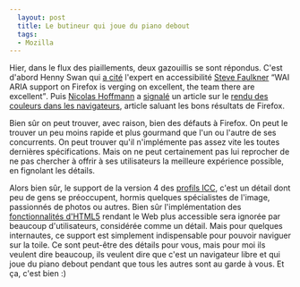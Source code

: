 ```yaml
---
  layout: post
  title: Le butineur qui joue du piano debout
  tags:
  - Mozilla
---
```


Hier, dans le flux des piaillements, deux gazouillis se sont répondus. C'est d'abord Henny Swan qui [a cité][tweet1] l'expert en accessibilité [Steve Faulkner][faulkner] <q cite="http://twitter.com/#!/iheni/status/144378330957873152">WAI ARIA support on Firefox is verging on excellent, the team there are excellent</q>. Puis [Nicolas Hoffmann][hoffmann] a [signalé][tweet2] un article sur le [rendu des couleurs dans les navigateurs][couleurs], article saluant les bons résultats de Firefox.

Bien sûr on peut trouver, avec raison, bien des défauts à Firefox. On peut le trouver un peu moins rapide et plus gourmand que l'un ou l'autre de ses concurrents. On peut trouver qu'il n'implémente pas assez vite les toutes dernières spécifications. Mais on ne peut certainement pas lui reprocher de ne pas chercher à offrir à ses utilisateurs la meilleure expérience possible, en fignolant les détails.

Alors bien sûr, le support de la version 4 des [profils ICC][icc], c'est un détail dont peu de gens se préoccupent, hormis quelques spécialistes de l'image, passionnés de photos ou autres. Bien sûr l'implémentation des [fonctionnalités d'HTML5][html5] rendant le Web plus accessible sera ignorée par beaucoup d'utilisateurs, considérée comme un détail. Mais pour quelques internautes, ce support est simplement indispensable pour pouvoir naviguer sur la toile. Ce sont peut-être des détails pour vous, mais pour moi ils veulent dire beaucoup, ils veulent dire que c'est un navigateur libre et qui joue du piano debout pendant que tous les autres sont au garde à vous. Et ça, c'est bien :)

[tweet1]: http://twitter.com/#!/iheni/status/144378330957873152
[tweet2]: http://twitter.com/#!/Nico3333fr/status/144405259723358208
[Faulkner]: http://www.paciellogroup.com/blog/author/admin/
[hoffmann]: http://www.nicolas-hoffmann.net/source/
[couleurs]: http://www.alpha-numerique.fr/index.php?option=com_content&view=article&id=849:la-gestion-des-couleurs-dans-les-navigateurs-internet&catid=145:gestion-des-couleurs&Itemid=411
[icc]: https://developer.mozilla.org/En/ICC_color_correction_in_Firefox
[html5]: http://www.html5accessibility.com/

